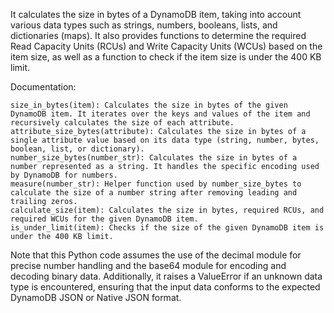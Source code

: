 It calculates the size in bytes of a DynamoDB item, taking into account various data types such as strings, numbers, booleans, lists, and dictionaries (maps). It also provides functions to determine the required Read Capacity Units (RCUs) and Write Capacity Units (WCUs) based on the item size, as well as a function to check if the item size is under the 400 KB limit.

Documentation:

    size_in_bytes(item): Calculates the size in bytes of the given DynamoDB item. It iterates over the keys and values of the item and recursively calculates the size of each attribute.
    attribute_size_bytes(attribute): Calculates the size in bytes of a single attribute value based on its data type (string, number, bytes, boolean, list, or dictionary).
    number_size_bytes(number_str): Calculates the size in bytes of a number represented as a string. It handles the specific encoding used by DynamoDB for numbers.
    measure(number_str): Helper function used by number_size_bytes to calculate the size of a number string after removing leading and trailing zeros.
    calculate_size(item): Calculates the size in bytes, required RCUs, and required WCUs for the given DynamoDB item.
    is_under_limit(item): Checks if the size of the given DynamoDB item is under the 400 KB limit.

Note that this Python code assumes the use of the decimal module for precise number handling and the base64 module for encoding and decoding binary data. Additionally, it raises a ValueError if an unknown data type is encountered, ensuring that the input data conforms to the expected DynamoDB JSON or Native JSON format.
